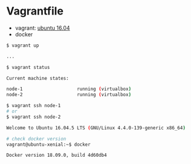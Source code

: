 # Vagrantfile

- vagrant: [ubuntu 16.04](https://app.vagrantup.com/ubuntu/boxes/xenial64)
- docker

```bash
$ vagrant up

...

$ vagrant status

Current machine states:

node-1                    running (virtualbox)
node-2                    running (virtualbox)

$ vagrant ssh node-1
# or
$ vagrant ssh node-2

Welcome to Ubuntu 16.04.5 LTS (GNU/Linux 4.4.0-139-generic x86_64)

# check docker version
vagrant@ubuntu-xenial:~$ docker

Docker version 18.09.0, build 4d60db4
```
